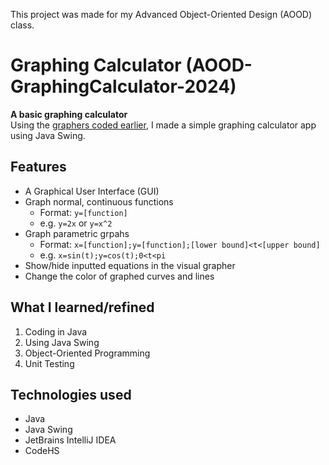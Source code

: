 This project was made for my Advanced Object-Oriented Design (AOOD) class. <br>
# Graphing Calculator (AOOD-GraphingCalculator-2024)
**A basic graphing calculator** <br>
Using the [graphers coded earlier](https://github.com/devsai9/AOOD-Graphing-2024), I made a simple graphing calculator app using Java Swing.

## Features
- A Graphical User Interface (GUI)
- Graph normal, continuous functions
  - Format: `y=[function]`
  - e.g. `y=2x` or `y=x^2`
- Graph parametric grpahs
  - Format: `x=[function];y=[function];[lower bound]<t<[upper bound]`
  - e.g. `x=sin(t);y=cos(t);0<t<pi`
- Show/hide inputted equations in the visual grapher
- Change the color of graphed curves and lines

## What I learned/refined
1. Coding in Java
2. Using Java Swing
3. Object-Oriented Programming
4. Unit Testing

## Technologies used
- Java
- Java Swing
- JetBrains IntelliJ IDEA
- CodeHS
